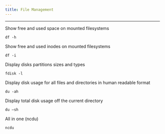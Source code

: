 ```yaml
---
title: File Management
---
```


______________________________________________________________________

Show free and used space on mounted filesystems

`df -h`

Show free and used inodes on mounted filesystems

`df -i`

Display disks partitions sizes and types

`fdisk -l`

Display disk usage for all files and directories in human readable format

`du -ah`

Display total disk usage off the current directory

`du –sh`

All in one (ncdu)

`ncdu`
